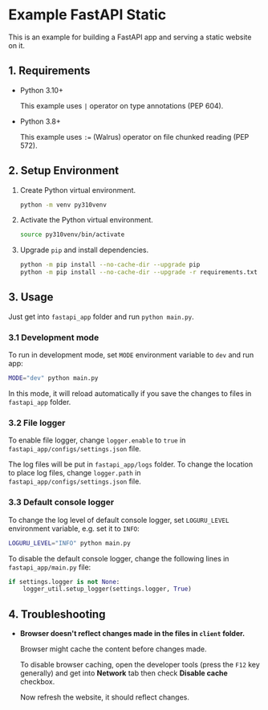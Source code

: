 # Example FastAPI Static

This is an example for building a FastAPI app and serving a static website on it.

## 1. Requirements

- Python 3.10+

    This example uses `|` operator on type annotations (PEP 604).

- Python 3.8+

    This example uses `:=` (Walrus) operator on file chunked reading (PEP 572).

## 2. Setup Environment

1. Create Python virtual environment.

    ```bash
    python -m venv py310venv
    ```

2. Activate the Python virtual environment.

    ```bash
    source py310venv/bin/activate
    ```

3. Upgrade `pip` and install dependencies.

    ```bash
    python -m pip install --no-cache-dir --upgrade pip
    python -m pip install --no-cache-dir --upgrade -r requirements.txt
    ```

## 3. Usage

Just get into `fastapi_app` folder and run `python main.py`.

### 3.1 Development mode

To run in development mode, set `MODE` environment variable to `dev` and run app:

```bash
MODE="dev" python main.py
```

In this mode, it will reload automatically if you save the changes to files in `fastapi_app` folder.

### 3.2 File logger

To enable file logger, change `logger.enable` to `true` in `fastapi_app/configs/settings.json` file.

The log files will be put in `fastapi_app/logs` folder. To change the location to place log files,
change `logger.path` in `fastapi_app/configs/settings.json` file.

### 3.3 Default console logger

To change the log level of default console logger, set `LOGURU_LEVEL` environment variable, e.g. set
it to `INFO`:

```bash
LOGURU_LEVEL="INFO" python main.py
```

To disable the default console logger, change the following lines in `fastapi_app/main.py` file:

```py
if settings.logger is not None:
    logger_util.setup_logger(settings.logger, True)
```

## 4. Troubleshooting

- **Browser doesn't reflect changes made in the files in `client` folder.**

  Browser might cache the content before changes made.

  To disable browser caching, open the developer tools (press the `F12` key generally) and get into **Network** tab
  then check **Disable cache** checkbox.

  Now refresh the website, it should reflect changes.
